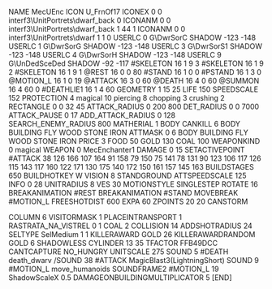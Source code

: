 NAME 			MecUEnc
ICON 			U_FrnOf17
ICONEX 0 0 interf3\UnitPortrets\dwarf_back 0
ICONANM 0 0 interf3\UnitPortrets\dwarf_back 1 44 1
ICONANM 0 0 interf3\UnitPortrets\dwarf 1 1 0
USERLC 			0 G\DwrSorC SHADOW -123 -148
USERLC 			1 G\DwrSorG SHADOW -123 -148
USERLC 			3 G\DwrSorS1 SHADOW -123 -148
USERLC 			4 G\DwrSorH SHADOW -123 -148
USERLC 			9 G\UnDedSceDed SHADOW -92 -117
#SKELETON               16 1 9 3
#SKELETON               16 1 9 2
#SKELETON               16 1 9 1
@REST      		16 0 0 80
#STAND     		16 1 0 0
#PSTAND    		16 1 3 0
@MOTION_L  		16 1 0 19
@ATTACK    		16 3 0 60
@DEATH     		16 4 0 60
@SUMMON     		16 4 60 0 
#DEATHLIE1 		16 1 4 60
GEOMETRY    		1 15 25
LIFE        		150
SPEEDSCALE 152
PROTECTION 		4 magical 10 piercing 8 chopping 3 crushing 2
RECTANGLE 		0 0 32 45
ATTACK_RADIUS 		0 200 800
DET_RADIUS 		0 0 7000
ATTACK_PAUSE 		0 17
ADD_ATTACK_RADIUS 	0 128
SEARCH_ENEMY_RADIUS 	800
MATHERIAL 		1 BODY
CANKILL 		6 BODY BUILDING FLY WOOD STONE IRON
ATTMASK 0 6 BODY BUILDING FLY WOOD STONE IRON
PRICE 			3 FOOD 50 GOLD 130 COAL 100
WEAPONKIND 		0 magical
WEAPON 			0 MecEnchanter1
DAMAGE      		0 15
SETACTIVEPOINT		#ATTACK 38 126 166 107 164 91 158 79 150 75 141 78 131 90 123 106 117 126 115 143 117 160 122 171 130 175 140 172 150 161 157 145 163
BUILDSTAGES 		650
BUILDHOTKEY		W
VISION 			8
STANDGROUND
ATTSPEEDSCALE 125
INFO 			0 28
UNITRADIUS 		8
VES 			30
MOTIONSTYLE 		SINGLESTEP
ROTATE 			16
BREAKANIMATION 		#REST
BREAKANIMATION 		#STAND
MOVEBREAK 		#MOTION_L
FREESHOTDIST 		600
EXPA 			60
ZPOINTS 20 20
CANSTORM

COLUMN 6
VISITORMASK 1
PLACEINTRANSPORT 1
RASTRATA_NA_VISTREL 0 1 COAL 2
COLLISION 14
ADDSHOTRADIUS 24
SELTYPE SelMedium 1 1
KILLERAWARD             GOLD 26
KILLERAWARDRANDOM       GOLD 6
SHADOWLESS
CYLINDER 13 35
TFACTOR FFB49DCC
CANTCAPTURE
NO_HUNGRY
UNITSCALE		275
SOUND 5 #DEATH death_dwarv
/SOUND 38 #ATTACK MagicBlast3(LightningShort)
SOUND 9 #MOTION_L move_humanoids
SOUNDFRAME2 #MOTION_L 19
ShadowScaleX 0.5
DAMAGEONBUILDINGMULTIPLICATOR 5
[END]
